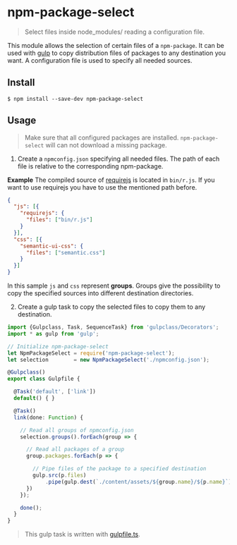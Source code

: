 # npm-package-select
> Select files inside node_modules/ reading a configuration file.

This module allows the selection of certain files of a `npm-package`.
It can be used with [gulp](https://www.npmjs.com/package/gulp) to copy distribution files of packages to any destination you want.
A configuration file is used to specify all needed sources.

## Install

```
$ npm install --save-dev npm-package-select
```

## Usage
> Make sure that all configured packages are installed. `npm-package-select` will can not download a missing package.

1. Create a `npmconfig.json` specifying all needed files. The path of each file is relative to the corresponding npm-package.

  **Example** The compiled source of  [requirejs](https://www.npmjs.com/package/requirejs) is located in `bin/r.js`. If you want to use requirejs you have to use the mentioned path before.

  ```json
  {
    "js": [{
      "requirejs": {
        "files": ["bin/r.js"]
      }
    }],
    "css": [{
      "semantic-ui-css": {
        "files": ["semantic.css"]
      }
    }]
  }
  ```

  In this sample `js` and `css` represent **groups**. Groups give the possibility to copy the specified sources into different destination directories.

2. Create a gulp task to copy the selected files to copy them to any destination.

  ```ts
  import {Gulpclass, Task, SequenceTask} from 'gulpclass/Decorators';
  import * as gulp from 'gulp';

  // Initialize npm-package-select
  let NpmPackageSelect = require('npm-package-select');
  let selection        = new NpmPackageSelect('./npmconfig.json');

  @Gulpclass()
  export class Gulpfile {

    @Task('default', ['link'])
    default() { }

    @Task()
    link(done: Function) {

      // Read all groups of npmconfig.json
      selection.groups().forEach(group => {

        // Read all packages of a group
        group.packages.forEach(p => {

          // Pipe files of the package to a specified destination
          gulp.src(p.files)
              .pipe(gulp.dest(`./content/assets/${group.name}/${p.name}`));
        })
      });

      done();
    }
  }
  ```
  > This gulp task is written with [gulpfile.ts](https://www.npmjs.com/package/gulpfile.ts).

